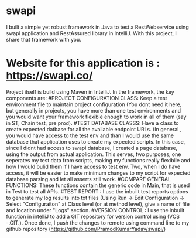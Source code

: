 # swapi
I built a simple yet robust framework in Java to test a RestWebservice using swapi application and RestAssured library in IntelliJ. 
With this project, I share that framework with you. 
# Website for this application is : https://swapi.co/ 

Project itself is build using Maven in IntelliJ.
In the framework, the key components are:
#PROJECT CONFIGURATION CLASS: 
Keep a test environment file to maintain project configuration (You dont need it here, but generally in projects, you have more than 
    one test environments and you would want your framework flexible enough to work in all of them (say in ST, Chain test, pre prod).
#TEST DATABASE CLASSS: 
Have a class to create expected datbase for all the available endpoint URLs. (In general , you would have access to the test env 
    and than I would use the same database that application uses to create my expected scripts. In this case, since I didnt had access
    to swapi database, I created a page database, using the output from actual application. This serves, two purposes, one seperates my
    test data from scripts, making my functions really flexibile and how I would bulid them if I have access to test env. Two, when I do
    have access, it will be easier to make minimum changes to my script for expected database parsing and let all asserts still work.
#COMPARE GENERAL FUNCTIONS: 
These functions contain the generic code in Main, that is used in Test to test all APIs.
#TEST REPORT : 
I use the inbuilt test reports options to generate my log results into txt files (Using Run -> Edit Configuration -> 
    Select "Configuraiton" at Class level (or at method level), give a name of file and location under "Logs" section. 
#VERSION CONTROL : 
I use the inbuilt function in intelliJ to add a GIT repository for version control using (VCS -.GIT.). Once done, 
    I push the changes to remote using command line to my github repository (https://github.com/PramodKumarYadav/swapi/)
